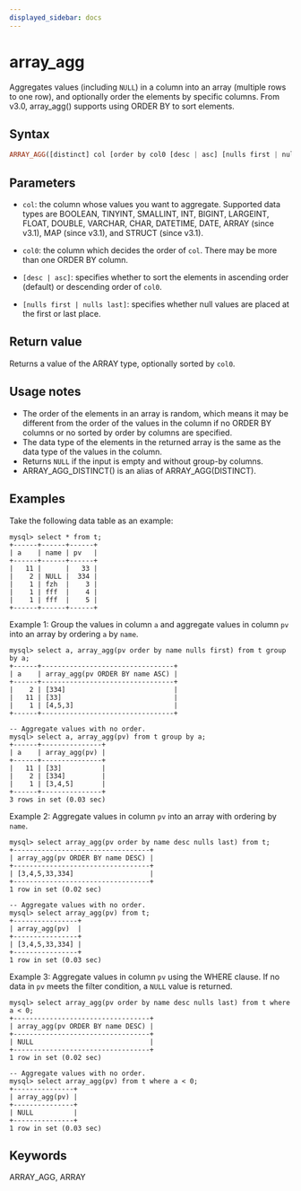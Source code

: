 ```yaml
---
displayed_sidebar: docs
---
```


# array_agg



Aggregates values (including `NULL`) in a column into an array (multiple rows to one row), and optionally order the elements by specific columns. From v3.0, array_agg() supports using ORDER BY to sort elements.

## Syntax

```Haskell
ARRAY_AGG([distinct] col [order by col0 [desc | asc] [nulls first | nulls last] ...])
```

## Parameters

- `col`: the column whose values you want to aggregate. Supported data types are BOOLEAN, TINYINT, SMALLINT, INT, BIGINT, LARGEINT, FLOAT, DOUBLE, VARCHAR, CHAR, DATETIME, DATE, ARRAY (since v3.1), MAP (since v3.1), and STRUCT (since v3.1).

- `col0`: the column which decides the order of `col`. There may be more than one ORDER BY column.

- `[desc | asc]`: specifies whether to sort the elements in ascending order (default) or descending order of `col0`.

- `[nulls first | nulls last]`: specifies whether null values are placed at the first or last place.

## Return value

Returns a value of the ARRAY type, optionally sorted by `col0`.

## Usage notes

- The order of the elements in an array is random, which means it may be different from the order of the values in the column if no ORDER BY columns or no sorted by order by columns are specified.
- The data type of the elements in the returned array is the same as the data type of the values in the column.
- Returns `NULL` if the input is empty and without group-by columns.
- ARRAY_AGG_DISTINCT() is an alias of ARRAY_AGG(DISTINCT).

## Examples

Take the following data table as an example:

```plaintext
mysql> select * from t;
+------+------+------+
| a    | name | pv   |
+------+------+------+
|   11 |      |   33 |
|    2 | NULL |  334 |
|    1 | fzh  |    3 |
|    1 | fff  |    4 |
|    1 | fff  |    5 |
+------+------+------+
```

Example 1: Group the values in column `a` and aggregate values in column `pv` into an array by ordering `a` by `name`.

```plaintext
mysql> select a, array_agg(pv order by name nulls first) from t group by a;
+------+---------------------------------+
| a    | array_agg(pv ORDER BY name ASC) |
+------+---------------------------------+
|    2 | [334]                           |
|   11 | [33]                            |
|    1 | [4,5,3]                         |
+------+---------------------------------+

-- Aggregate values with no order.
mysql> select a, array_agg(pv) from t group by a;
+------+---------------+
| a    | array_agg(pv) |
+------+---------------+
|   11 | [33]          |
|    2 | [334]         |
|    1 | [3,4,5]       |
+------+---------------+
3 rows in set (0.03 sec)
```

Example 2: Aggregate values in column `pv` into an array with ordering by `name`.

```plaintext
mysql> select array_agg(pv order by name desc nulls last) from t;
+----------------------------------+
| array_agg(pv ORDER BY name DESC) |
+----------------------------------+
| [3,4,5,33,334]                   |
+----------------------------------+
1 row in set (0.02 sec)

-- Aggregate values with no order.
mysql> select array_agg(pv) from t;
+----------------+
| array_agg(pv)  |
+----------------+
| [3,4,5,33,334] |
+----------------+
1 row in set (0.03 sec)
```

Example 3: Aggregate values in column `pv` using the WHERE clause. If no data in `pv` meets the filter condition, a `NULL` value is returned.

```plaintext
mysql> select array_agg(pv order by name desc nulls last) from t where a < 0;
+----------------------------------+
| array_agg(pv ORDER BY name DESC) |
+----------------------------------+
| NULL                             |
+----------------------------------+
1 row in set (0.02 sec)

-- Aggregate values with no order.
mysql> select array_agg(pv) from t where a < 0;
+---------------+
| array_agg(pv) |
+---------------+
| NULL          |
+---------------+
1 row in set (0.03 sec)
```

## Keywords

ARRAY_AGG, ARRAY
